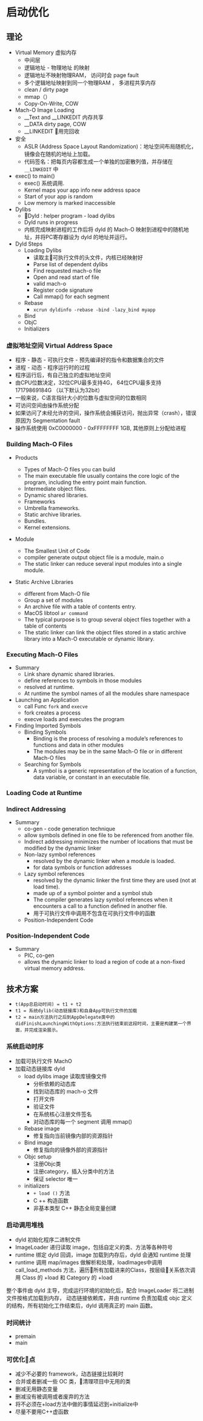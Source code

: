 # 启动优化

## 理论

- Virtual Memory 虚拟内存
    - 中间层
    - 逻辑地址 - 物理地址 的映射
    - 逻辑地址不映射物理RAM， 访问时会 page fault
    - 多个逻辑地址映射到同一个物理RAM ， 多进程共享内存
    - clean / dirty page
    - mmap（）
    - Copy-On-Write, COW
- Mach-O Image Loading
    - __Text and __LINKEDIT 内存共享
    - __DATA dirty page, COW
    - __LINKEDIT 用完回收
- 安全
    - ASLR (Address Space Layout Randomization)：地址空间布局随机化，镜像会在随机的地址上加载。
    - 代码签名：把每页内容都生成一个单独的加密散列值，并存储在 `__LINKEDIT` 中
- exec() to main()
    - exec() 系统调用.
    - Kernel maps your app info new address space
    - Start of your app is random
    - Low memory is marked inaccessible
- Dylibs
    - Dyld : helper program - load dylibs 
    - Dyld runs in progress
    - 内核完成映射进程的工作后将 dyld 的 Mach-O 映射到进程中的随机地址，并将PC寄存器设为 dyld 的地址并运行。
- Dyld Steps
    - Loading Dylibs
        - 读取主可执行文件的头文件，内核已经映射好
        - Parse list of dependent dylibs
        - Find requested mach-o file
        - Open and read start of file
        - valid mach-o
        - Register code signature
        - Call mmap() for each segment
    - Rebase
        - `xcrun dyldinfo -rebase -bind -lazy_bind myapp`
    - Bind
    - ObjC
    - Initializers

### 虚拟地址空间 Virtual Address Space

- 程序 - 静态 - 可执行文件 - 预先编译好的指令和数据集合的文件
- 进程 - 动态 - 程序运行时的过程
- 程序运行后，有自己独立的虚拟地址空间
- 由CPU位数决定，32位CPU最多支持4G， 64位CPU最多支持 17179869184G （以下默认为32bit）
- 一般来说，C语言指针大小的位数与虚拟空间的位数相同
- 可访问空间由操作系统分配
- 如果访问了未经允许的空间，操作系统会捕获访问，抛出异常（crash），错误原因为 Segmentation fault
- 操作系统使用 0xC0000000 - 0xFFFFFFFF 1GB, 其他原则上分配给进程


### Building Mach-O Files

- Products
    - Types of Mach-O files you can build
    - The main executable file usually contains the core logic of the program, including the entry point main function.
    - Intermediate object files. 
    - Dynamic shared libraries.
    - Frameworks
    - Umbrella frameworks. 
    - Static archive libraries.
    - Bundles.
    - Kernel extensions.

- Module
    - The Smallest Unit of Code
    - compiler generate output object file is a module, main.o
    - The static linker can reduce several input modules into a single module. 

- Static Archive Libraries
    - different from Mach-O file
    - Group a set of modules
    - An archive file with a table of contents entry.
    - MacOS libtool `ar command`
    - The typical purpose is to group several object files together with a table of contents
    - The static linker can link the object files stored in a static archive library into a Mach-O executable or dynamic library. 

### Executing Mach-O Files

- Summary
    - Link share dynamic shared libraries.
    - define references to symbols in those modules
    - resolved at runtime.
    - At runtime the symbol names of all the modules share namespace
- Launching an Application
    - call Func `fork` and `execve`
    - fork creates a process
    - execve loads and executes the program
- Finding Imported Symbols
    - Binding Symbols
        - Binding is the process of resolving a module’s references to functions and data in other modules
        - The modules may be in the same Mach-O file or in different Mach-O files
    - Searching for Symbols
        - A symbol is a generic representation of the location of a function, data variable, or constant in an executable file.

### Loading Code at Runtime


### Indirect Addressing

- Summary
    - co-gen - code generation technique
    - allow symbols defined in one file to be referenced from another file.
    - Indirect addressing minimizes the number of locations that must be modified by the dynamic linker
    - Non-lazy symbol references 
        - resolved by the dynamic linker when a module is loaded.
        - for data symbols or function addresses
    - Lazy symbol references
        - resolved by the dynamic linker the first time they are used (not at load time).
        - made up of a symbol pointer and a symbol stub
        - The compiler generates lazy symbol references when it encounters a call to a function defined in another file.
        - 用于可执行文件中调用不包含在可执行文件中的函数
    - Position-Independent Code

### Position-Independent Code

- Summary
    - PIC, co-gen
    - allows the dynamic linker to load a region of code at a non-fixed virtual memory address.


## 技术方案

- `t(App总启动时间) = t1 + t2`
- `t1 = 系统dylib(动态链接库)和自身App可执行文件的加载`
- `t2 = main方法执行之后到AppDelegate类中的 didFinishLaunchingWithOptions:方法执行结束前这段时间，主要是构建第一个界面，并完成渲染展示。`

### 系统启动时序

- 加载可执行文件 MachO
- 加载动态链接库 dyld
    - load dylibs image 读取库镜像文件
        - 分析依赖的动态库
        - 找到动态库的 mach-o 文件
        - 打开文件
        - 验证文件
        - 在系统核心注册文件签名
        - 对动态库的每一个 segment 调用 mmap() 
    - Rebase image
        - 修复指向当前镜像内部的资源指针
    - Bind image
        - 修复指向的镜像外部的资源指针
    - Objc setup
        - 注册Objc类
        - 注册category，插入分类中的方法
        - 保证 selector 唯一
    - initializers
        - `+ load ()` 方法
        - C ++ 构造函数
        - 非基本类型 C++ 静态全局变量创建

### 启动调用堆栈

- dyld 初始化程序二进制文件
- ImageLoader 递归读取 image，包括自定义的类、方法等各种符号
- runtime 绑定 dyld 回调，image 加载到内存后，dyld 会通知 runtime 处理
- runtime 调用 map/images 做解析和处理，loadImages中调用 call_load_methods 方法，遍历所有加载进来的Class，按层级关系依次调用 Class 的 +load 和 Category 的 +load

整个事件由 dyld 主导，完成运行环境的初始化后，配合 ImageLoader 将二进制文件按格式加载到内存， 动态链接依赖库，并由 runtime 负责加载成 objc 定义的结构，所有初始化工作结束后，dyld 调用真正的 main 函数。


### 时间统计

- premain
- main

### 可优化点

- 减少不必要的 framework，动态链接比较耗时
- 合并或者删减一些 OC 类，清理项目中无用的类
- 删减无用静态变量
- 删减没有被调用或者废弃的方法
- 将不必须在+load方法中做的事情延迟到+initialize中
- 尽量不要用C++虚函数